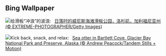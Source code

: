 ## Bing Wallpaper
![](https://www.bing.com/th?id=OHR.VeniceSkatePark_ZH-CN6295228801_UHD.jpg&w=1000)给滑板“冲浪”的波浪:&nbsp;&ensp;[日落时的威尼斯海滩滑板公园，洛杉矶，加利福尼亚州 (© EXTREME-PHOTOGRAPHER/Getty Images)](https://www.bing.com/th?id=OHR.VeniceSkatePark_ZH-CN6295228801_UHD.jpg)
<br><br/>
![](https://www.bing.com/th?id=OHR.GlacierBayOtter_EN-US1818492105_UHD.jpg&w=1000)Kick back, snack, and relax:&nbsp;&ensp;[Sea otter in Bartlett Cove, Glacier Bay National Park and Preserve, Alaska (© Andrew Peacock/Tandem Stills + Motion)](https://www.bing.com/th?id=OHR.GlacierBayOtter_EN-US1818492105_UHD.jpg)
<br><br/>
